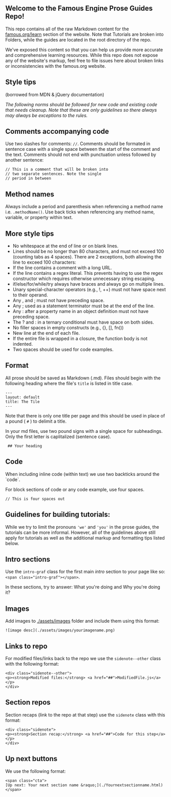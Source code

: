 ## Welcome to the Famous Engine Prose Guides Repo! 

This repo contains all of the raw Markdown content for the [famous.org/learn](https://famous.org/learn) section of the website. Note that Tutorials are broken into Folders, while the guides are located in the root directory of the repo. 

We've exposed this content so that you can help us provide more accurate and comprehensive learning resources. While this repo does not expose any of the website's markup, feel free to file issues here about broken links or inconsistencies with the famous.org website.

## Style tips 

(borrowed from MDN & jQuery documentation)

_The following norms should be followed for new code and existing code that needs cleanup. Note that these are only guidelines so there always may always be exceptions to the rules._



## Comments accompanying code

Use two slashes for comments: `//`. Comments should be formated in sentence case with a single space between the start of the comment and the text. Comments should not end with punctuation unless followed by another sentence:
    
    // This is a comment that will be broken into
    // two separate sentences. Note the single  
    // period in between

## Method names

Always include a period and parenthesis when referencing a method name i.e. `.methodName()`. Use back ticks when referencing any method name, variable, or property within text. 


## More style tips

 - No whitespace at the end of line or on blank lines.
 - Lines should be no longer than 80 characters, and must not exceed 100 (counting tabs as 4 spaces). There are 2 exceptions, both allowing the line to exceed 100 characters:
 - If the line contains a comment with a long URL.
 - If the line contains a regex literal. This prevents having to use the regex constructor which requires otherwise unnecessary string escaping.
 - if/else/for/while/try always have braces and always go on multiple lines.
 - Unary special-character operators (e.g., !, ++) must not have space next to their operand.
 - Any , and ; must not have preceding space.
 - Any ; used as a statement terminator must be at the end of the line.
 - Any : after a property name in an object definition must not have preceding space.
 - The ? and : in a ternary conditional must have space on both sides.
 - No filler spaces in empty constructs (e.g., {}, [], fn())
 - New line at the end of each file.
 - If the entire file is wrapped in a closure, the function body is not indented.
 - Two spaces should be used for code examples. 

## Format

All prose should be saved as Markdown (.md). Files should begin with the following heading where the file's `title` is listed in title case. 

    ---
    layout: default
    title: The Tile
    ---

Note that there is only one title per page and this should be used in place of a pound ( `#` ) to delimit a title. 

In your md files, use two pound signs with a single space for subheadings. Only the first letter is caplitalized (sentence case).

     ## Your heading

## Code 

When including inline code (within text) we use  two backticks around the &#96;code&#96;.

For block sections of code or any code example, use four spaces.
    
    // This is four spaces out


## Guidelines for building tutorials:

While we try to limit the pronouns `'we'` and `'you'` in the prose guides, the tutorials can be more informal. However, all of the guidelines above still apply for tutorials as well as the additional markup and formatting tips listed below.

## Intro sections  

Use the `intro-graf` class for the first main _intro_ section to your page like so: `<span class="intro-graf"></span>`. 

In these sections, try to answer: What you're doing and Why you're doing it?

## Images

Add images to [./assets/images](#) folder and include them using this format: 

`![image desc](./assets/images/yourimagename.png)`

## Links to repo 

For modified files/links back to the repo we use the `sidenote--other` class with the following format:
    
    <div class="sidenote--other">
    <p><strong>Modified files:</strong> <a href="##">ModifiedFile.js</a></p>
    </div>

## Section repos

Section recaps (link to the repo at that step) use the `sidenote` class with this format:

    <div class="sidenote">
    <p><strong>Section recap:</strong> <a href="##">Code for this step</a></p>
    </div>


## Up next buttons

We use the following format:

    <span class="cta">
    [Up next: Your next section name &raquo;](./Yournextsectionname.html) 
    </span>

